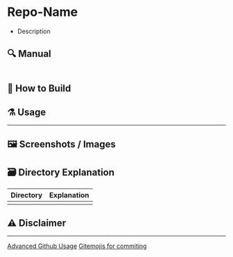 # Repo-Name
- Description

## :mag: Manual

```txt

```

## :hammer: How to Build

## :alembic: Usage

---

## :framed_picture: Screenshots / Images

## :card_file_box: Directory Explanation

| Directory | Explanation
| :-------: | :---------
|           | 

## :warning: Disclaimer

---
[Advanced Github Usage](https://docs.github.com/en/get-started/writing-on-github/working-with-advanced-formatting/creating-diagrams)
[Gitemojis for commiting](https://gitmoji.dev/)
